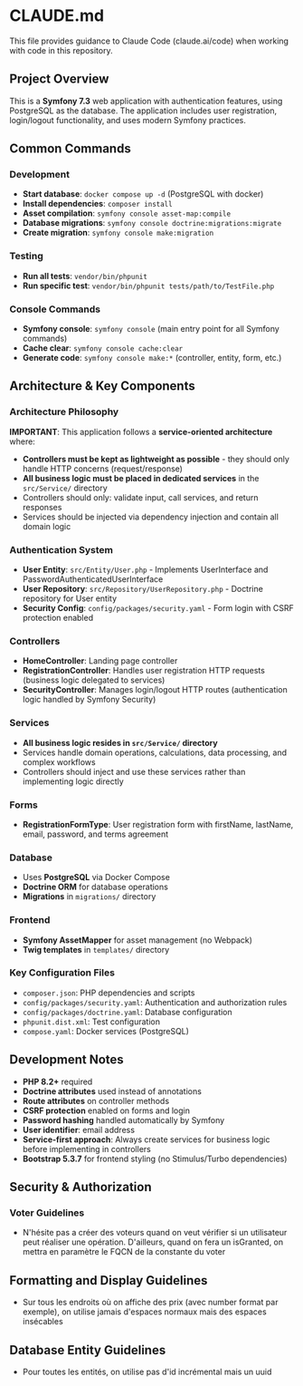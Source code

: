 # CLAUDE.md

This file provides guidance to Claude Code (claude.ai/code) when working with code in this repository.

## Project Overview

This is a **Symfony 7.3** web application with authentication features, using PostgreSQL as the database. The application includes user registration, login/logout functionality, and uses modern Symfony practices.

## Common Commands

### Development
- **Start database**: `docker compose up -d` (PostgreSQL with docker)
- **Install dependencies**: `composer install`
- **Asset compilation**: `symfony console asset-map:compile`
- **Database migrations**: `symfony console doctrine:migrations:migrate`
- **Create migration**: `symfony console make:migration`

### Testing
- **Run all tests**: `vendor/bin/phpunit`
- **Run specific test**: `vendor/bin/phpunit tests/path/to/TestFile.php`

### Console Commands
- **Symfony console**: `symfony console` (main entry point for all Symfony commands)
- **Cache clear**: `symfony console cache:clear`
- **Generate code**: `symfony console make:*` (controller, entity, form, etc.)

## Architecture & Key Components

### Architecture Philosophy
**IMPORTANT**: This application follows a **service-oriented architecture** where:
- **Controllers must be kept as lightweight as possible** - they should only handle HTTP concerns (request/response)
- **All business logic must be placed in dedicated services** in the `src/Service/` directory
- Controllers should only: validate input, call services, and return responses
- Services should be injected via dependency injection and contain all domain logic

### Authentication System
- **User Entity**: `src/Entity/User.php` - Implements UserInterface and PasswordAuthenticatedUserInterface
- **User Repository**: `src/Repository/UserRepository.php` - Doctrine repository for User entity
- **Security Config**: `config/packages/security.yaml` - Form login with CSRF protection enabled

### Controllers
- **HomeController**: Landing page controller
- **RegistrationController**: Handles user registration HTTP requests (business logic delegated to services)
- **SecurityController**: Manages login/logout HTTP routes (authentication logic handled by Symfony Security)

### Services
- **All business logic resides in `src/Service/` directory**
- Services handle domain operations, calculations, data processing, and complex workflows
- Controllers should inject and use these services rather than implementing logic directly

### Forms
- **RegistrationFormType**: User registration form with firstName, lastName, email, password, and terms agreement

### Database
- Uses **PostgreSQL** via Docker Compose
- **Doctrine ORM** for database operations
- **Migrations** in `migrations/` directory

### Frontend
- **Symfony AssetMapper** for asset management (no Webpack)
- **Twig templates** in `templates/` directory

### Key Configuration Files
- `composer.json`: PHP dependencies and scripts
- `config/packages/security.yaml`: Authentication and authorization rules
- `config/packages/doctrine.yaml`: Database configuration
- `phpunit.dist.xml`: Test configuration
- `compose.yaml`: Docker services (PostgreSQL)

## Development Notes

- **PHP 8.2+** required
- **Doctrine attributes** used instead of annotations
- **Route attributes** on controller methods
- **CSRF protection** enabled on forms and login
- **Password hashing** handled automatically by Symfony
- **User identifier**: email address
- **Service-first approach**: Always create services for business logic before implementing in controllers
- **Bootstrap 5.3.7** for frontend styling (no Stimulus/Turbo dependencies)

## Security & Authorization

### Voter Guidelines
- N'hésite pas a créer des voteurs quand on veut vérifier si un utilisateur peut réaliser une opération. D'ailleurs, quand on fera un isGranted, on mettra en paramètre le FQCN de la constante du voter

## Formatting and Display Guidelines

- Sur tous les endroits où on affiche des prix (avec number format par exemple), on utilise jamais d'espaces normaux mais des espaces insécables

## Database Entity Guidelines

- Pour toutes les entités, on utilise pas d'id incrémental mais un uuid